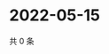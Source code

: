 # 2022-05-15

共 0 条

<!-- BEGIN WEIBO -->
<!-- 最后更新时间 Sun May 15 2022 02:19:58 GMT+0800 (China Standard Time) -->

<!-- END WEIBO -->
